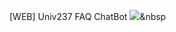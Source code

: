 [WEB] Univ237 FAQ ChatBot
<img src="https://img.shields.io/badge/Python-3766AB?style=flat-square&logo=Python&logoColor=white"/></a>&nbsp 
